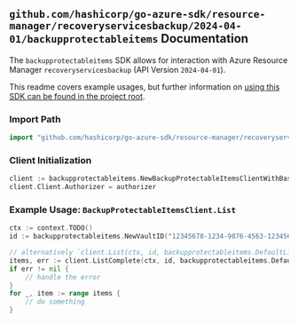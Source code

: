 
## `github.com/hashicorp/go-azure-sdk/resource-manager/recoveryservicesbackup/2024-04-01/backupprotectableitems` Documentation

The `backupprotectableitems` SDK allows for interaction with Azure Resource Manager `recoveryservicesbackup` (API Version `2024-04-01`).

This readme covers example usages, but further information on [using this SDK can be found in the project root](https://github.com/hashicorp/go-azure-sdk/tree/main/docs).

### Import Path

```go
import "github.com/hashicorp/go-azure-sdk/resource-manager/recoveryservicesbackup/2024-04-01/backupprotectableitems"
```


### Client Initialization

```go
client := backupprotectableitems.NewBackupProtectableItemsClientWithBaseURI("https://management.azure.com")
client.Client.Authorizer = authorizer
```


### Example Usage: `BackupProtectableItemsClient.List`

```go
ctx := context.TODO()
id := backupprotectableitems.NewVaultID("12345678-1234-9876-4563-123456789012", "example-resource-group", "vaultValue")

// alternatively `client.List(ctx, id, backupprotectableitems.DefaultListOperationOptions())` can be used to do batched pagination
items, err := client.ListComplete(ctx, id, backupprotectableitems.DefaultListOperationOptions())
if err != nil {
	// handle the error
}
for _, item := range items {
	// do something
}
```
